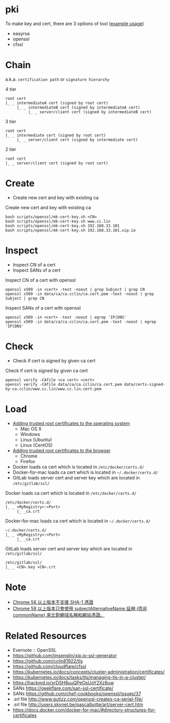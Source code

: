 # pki

To make key and cert, there are 3 options of tool ([example usage](https://kubernetes.io/docs/concepts/cluster-administration/certificates/))

* easyrsa
* openssl
* cfssl

# Chain

a.k.a. `certification path` or `signature hierarchy`

4 tier

```
root cert
|_ _ intermediateA cert (signed by root cert)
	 |_ _ intermediateB cert (signed by intermediateA cert)
	  	  |_ _ server/client cert (signed by intermediateB cert)
```

3 tier

```
root cert
|_ _ intermediate cert (signed by root cert)
	 |_ _ server/client cert (signed by intermediate cert)
```

2 tier

```
root cert
|_ _ server/client cert (signed by root cert)
```

# Create

* Create new cert and key with existing ca


Create new cert and key with existing ca

```
bash scripts/openssl/mk-cert-key.sh <CN>
bash scripts/openssl/mk-cert-key.sh www.cc.lin
bash scripts/openssl/mk-cert-key.sh 192.168.33.101
bash scripts/openssl/mk-cert-key.sh 192.168.33.101.xip.io
```

# Inspect

* Inspect CN of a cert
* Inspect SANs of a cert

Inspect CN of a cert with openssl

```
openssl x509 -in <cert> -text -noout | grep Subject | grep CN
openssl x509 -in data/ca/ca.cclin/ca.cert.pem -text -noout | grep Subject | grep CN
```

Inspect SANs of a cert with openssl

```
openssl x509 -in <cert> -text -noout | egrep 'IP|DNS'
openssl x509 -in data/ca/ca.cclin/ca.cert.pem -text -noout | egrep 'IP|DNS'
```

# Check

* Check if cert is signed by given ca cert

Check if cert is signed by given ca cert

```
openssl verify -CAfile <ca cert> <cert> 
openssl verify -CAfile data/ca/ca.cclin/ca.cert.pem data/certs-signed-by-ca.cclin/www.cc.lin/www.cc.lin.cert.pem 
```

# Load

* [Adding trusted root certificates to the operating system](https://manuals.gfi.com/en/kerio/connect/content/server-configuration/ssl-certificates/adding-trusted-root-certificates-to-the-server-1605.html)
  * Mac OS X
  * Windows
  * Linux (Ubuntu)
  * Linux (CentOS)
* [Adding trusted root certificates to the browser](https://www.bounca.org/tutorials/install_root_certificate.html)
  * Chrome
  * Firefox
* Docker loads ca cert which is located in `/etc/docker/certs.d/`
* Docker-for-mac loads ca cert which is located in `~/.docker/certs.d/`
* GitLab loads server cert and server key which are located in `/etc/gitlab/ssl/`

Docker loads ca cert which is located in `/etc/docker/certs.d/`

```
/etc/docker/certs.d/
|_ _ <MyRegistry>:<Port>
	 |_ _ca.crt
```

Docker-for-mac loads ca cert which is located in `~/.docker/certs.d/`

```
~/.docker/certs.d/
|_ _ <MyRegistry>:<Port>
	 |_ _ca.crt
```

GitLab loads server cert and server key which are located in `/etc/gitlab/ssl/`

```
/etc/gitlab/ssl/
|_ _ <CN>.key <CN>.crt
```

# Note

* [Chrome 56 以上版本不支援 SHA-1 憑證](https://security.googleblog.com/2016/11/sha-1-certificates-in-chrome.html)
* [Chrome 58 以上版本只會使用 subjectAlternativeName 延伸 (而非 commonName) 來比對網域名稱和網站憑證。](https://support.google.com/chrome/a/answer/7391219?hl=zh-Hant)

# Related Resources

* Evernote :: OpenSSL
* https://github.com/jinsenglin/xip.io-ssl-generator
* https://github.com/cclin81922/tls
* https://github.com/cloudflare/cfssl
* https://kubernetes.io/docs/concepts/cluster-administration/certificates/
* https://kubernetes.io/docs/tasks/tls/managing-tls-in-a-cluster/
* https://hackmd.io/xrDSH8uuQPeOsUoY2Xz8uw
* SANs https://geekflare.com/san-ssl-certificate/
* SANs https://github.com/chef-cookbooks/openssl/issues/37
* .srl file http://www.gutizz.com/openssl-creates-ca-serial-file/
* .srl file http://users.skynet.be/pascalbotte/art/server-cert.htm
* https://docs.docker.com/docker-for-mac/#directory-structures-for-certificates
